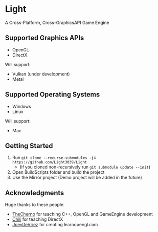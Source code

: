 # Light
A Cross-Platform, Cross-GraphicsAPI Game Engine

## Supported Graphics APIs
* OpenGL
* DirectX

Will support:
* Vulkan (under development)
* Metal

## Supported Operating Systems
* Windows
* Linux
 
Will support:
* Mac

## Getting Started
1. Run `git clone --recurse-submodules -j4 https://github.com/Light3039/Light`
     * (If you cloned non-recursively run `git submodule update --init`)
2. Open BuildScripts folder and build the project
3. Use the Mirror project (Demo project will be added in the future)


## Acknowledgments
Huge thanks to these people:
* [TheCherno](https://www.youtube.com/channel/UCQ-W1KE9EYfdxhL6S4twUNw) for teaching C++, OpenGL and GameEngine development
* [Chili](https://www.youtube.com/channel/UCsyHonfwHi4fLb2lkq0DEAA) for teaching DirectX
* [JoeyDeVriez](https://learnopengl.com/) for creating learnopengl.com

